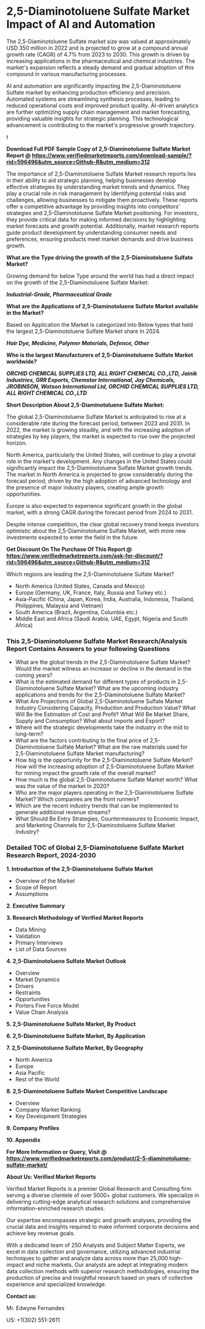 <meta name="title" content="Global  2,5-Diaminotoluene Sulfate Market Impact of AI and Automation"><meta name="description" content="  The 2,5-Diaminotoluene Sulfate market size was valued at approximately USD 350 million in 2022 and is projected to grow at a compound annual growth rate (CAGR) of 4."><meta name="title" content=" 2,5-Diaminotoluene Sulfate Market Size, Share, Scope, Trends, Growth, Opportunities, Analysis, Forecast"> <h1>2,5-Diaminotoluene Sulfate Market Impact of AI and Automation</h1> <p>The 2,5-Diaminotoluene Sulfate market size was valued at approximately USD 350 million in 2022 and is projected to grow at a compound annual growth rate (CAGR) of 4.7% from 2023 to 2030. This growth is driven by increasing applications in the pharmaceutical and chemical industries. The market's expansion reflects a steady demand and gradual adoption of this compound in various manufacturing processes.</p> <p>AI and automation are significantly impacting the 2,5-Diaminotoluene Sulfate market by enhancing production efficiency and precision. Automated systems are streamlining synthesis processes, leading to reduced operational costs and improved product quality. AI-driven analytics are further optimizing supply chain management and market forecasting, providing valuable insights for strategic planning. This technological advancement is contributing to the market's progressive growth trajectory.</p> t</p><p id="" class=""><strong>Download Full PDF Sample Copy of 2,5-Diaminotoluene Sulfate Market Report @ <a href="https://www.verifiedmarketreports.com/download-sample/?rid=596496&utm_source=Github-R&utm_medium=312" target="_blank">https://www.verifiedmarketreports.com/download-sample/?rid=596496&utm_source=Github-R&utm_medium=312</a></strong></p><p>The importance of&nbsp;2,5-Diaminotoluene Sulfate Market research reports lies in their ability to aid strategic planning, helping businesses develop effective strategies by understanding market trends and dynamics. They play a crucial role in risk management by identifying potential risks and challenges, allowing businesses to mitigate them proactively. These reports offer a competitive advantage by providing insights into competitors' strategies and 2,5-Diaminotoluene Sulfate Market positioning. For investors, they provide critical data for making informed decisions by highlighting market forecasts and growth potential. Additionally, market research reports guide product development by understanding consumer needs and preferences, ensuring products meet market demands and drive business growth.</p><p><strong>What are the&nbsp;Type driving the growth of the 2,5-Diaminotoluene Sulfate Market?</strong></p><p id="" class="">Growing demand for below Type around the world has had a direct impact on the growth of the 2,5-Diaminotoluene Sulfate Market:</p><em><strong> Industrial-Grade, Pharmaceutical Grade</strong></em></p><strong>What are the&nbsp;Applications&nbsp;of 2,5-Diaminotoluene Sulfate Market available in the Market?</strong></p><p id="" class="">Based on Application the Market is categorized into Below types that held the largest 2,5-Diaminotoluene Sulfate Market share In 2024.</p><em><strong> Hair Dye, Medicine, Polymer Materials, Defence, Other</strong></em></p><strong>Who is the largest Manufacturers of 2,5-Diaminotoluene Sulfate Market worldwide?</strong></p><p><em><strong> ORCHID CHEMICAL SUPPLIES LTD, ALL RIGHT CHEMICAL CO.,LTD, Jainik Industries, GRR Exports, Chemstar International, Jay Chemicals, JROBINSON, Watson International Ltd, ORCHID CHEMICAL SUPPLIES LTD, ALL RIGHT CHEMICAL CO.,LTD</strong></em></p><p id="" class=""><strong>Short Description About 2,5-Diaminotoluene Sulfate Market:</strong></p><p>The global 2,5-Diaminotoluene Sulfate Market is anticipated to rise at a considerable rate during the forecast period, between 2023 and 2031. In 2022, the market is growing steadily, and with the increasing adoption of strategies by key players, the market is expected to rise over the projected horizon.</p><p>North America, particularly the United States, will continue to play a pivotal role in the market's development. Any changes in the United States could significantly impact the 2,5-Diaminotoluene Sulfate Market growth trends. The market in North America is projected to grow considerably during the forecast period, driven by the high adoption of advanced technology and the presence of major industry players, creating ample growth opportunities.</p><p>Europe is also expected to experience significant growth in the global market, with a strong CAGR during the forecast period from 2024 to 2031.</p><p>Despite intense competition, the clear global recovery trend keeps investors optimistic about the 2,5-Diaminotoluene Sulfate Market, with more new investments expected to enter the field in the future.</p><p id="" class=""><strong>Get Discount On The Purchase Of This Report @ <a href="https://www.verifiedmarketreports.com/ask-for-discount/?rid=596496&utm_source=Github-R&utm_medium=312" target="_blank">https://www.verifiedmarketreports.com/ask-for-discount/?rid=596496&utm_source=Github-R&utm_medium=312</a></strong></p>Which regions are leading the 2,5-Diaminotoluene Sulfate Market?</p><ul><li>North America (United States, Canada and Mexico)</li><li>Europe (Germany, UK, France, Italy, Russia and Turkey etc.)</li><li>Asia-Pacific (China, Japan, Korea, India, Australia, Indonesia, Thailand, Philippines, Malaysia and Vietnam)</li><li>South America (Brazil, Argentina, Columbia etc.)</li><li>Middle East and Africa (Saudi Arabia, UAE, Egypt, Nigeria and South Africa)</li></ul><h3 id="" class="">This 2,5-Diaminotoluene Sulfate Market Research/Analysis Report Contains Answers to your following Questions</h3><ul><li>What are the global trends in the 2,5-Diaminotoluene Sulfate Market? Would the market witness an increase or decline in the demand in the coming years?</li><li>What is the estimated demand for different types of products in 2,5-Diaminotoluene Sulfate Market? What are the upcoming industry applications and trends for the 2,5-Diaminotoluene Sulfate Market?</li><li>What Are Projections of Global 2,5-Diaminotoluene Sulfate Market Industry Considering Capacity, Production and Production Value? What Will Be the Estimation of Cost and Profit? What Will Be Market Share, Supply and Consumption? What about imports and Export?</li><li>Where will the strategic developments take the industry in the mid to long-term?</li><li>What are the factors contributing to the final price of 2,5-Diaminotoluene Sulfate Market? What are the raw materials used for 2,5-Diaminotoluene Sulfate Market manufacturing?</li><li>How big is the opportunity for the 2,5-Diaminotoluene Sulfate Market? How will the increasing adoption of 2,5-Diaminotoluene Sulfate Market for mining impact the growth rate of the overall market?</li><li>How much is the global 2,5-Diaminotoluene Sulfate Market worth? What was the value of the market In 2020?</li><li>Who are the major players operating in the 2,5-Diaminotoluene Sulfate Market? Which companies are the front runners?</li><li>Which are the recent industry trends that can be implemented to generate additional revenue streams?</li><li>What Should Be Entry Strategies, Countermeasures to Economic Impact, and Marketing Channels for 2,5-Diaminotoluene Sulfate Market Industry?</li></ul><h3 id="" class="">Detailed TOC of Global 2,5-Diaminotoluene Sulfate Market Research Report, 2024-2030</h3><p id="" class=""><strong>1. Introduction of the 2,5-Diaminotoluene Sulfate Market</strong></p><ul><li>Overview of the Market</li><li>Scope of Report</li><li>Assumptions</li></ul><p id="" class=""><strong>2. Executive Summary</strong></p><p id="" class=""><strong>3. Research Methodology of Verified Market Reports</strong></p><ul><li>Data Mining</li><li>Validation</li><li>Primary Interviews</li><li>List of Data Sources</li></ul><p id="" class=""><strong>4. 2,5-Diaminotoluene Sulfate Market Outlook</strong></p><ul><li>Overview</li><li>Market Dynamics</li><li>Drivers</li><li>Restraints</li><li>Opportunities</li><li>Porters Five Force Model</li><li>Value Chain Analysis</li></ul><p id="" class=""><strong>5. 2,5-Diaminotoluene Sulfate Market, By Product</strong></p><p id="" class=""><strong>6. 2,5-Diaminotoluene Sulfate Market, By Application</strong></p><p id="" class=""><strong>7. 2,5-Diaminotoluene Sulfate Market, By Geography</strong></p><ul><li>North America</li><li>Europe</li><li>Asia Pacific</li><li>Rest of the World</li></ul><p id="" class=""><strong>8. 2,5-Diaminotoluene Sulfate Market Competitive Landscape</strong></p><ul><li>Overview</li><li>Company Market Ranking</li><li>Key Development Strategies</li></ul><p id="" class=""><strong>9. Company Profiles</strong></p><p id="" class=""><strong>10. Appendix</strong></p><p id="" class=""><strong>For More Information or Query, Visit @ <a href="https://www.verifiedmarketreports.com/product/2-5-diaminotoluene-sulfate-market/" target="_blank">https://www.verifiedmarketreports.com/product/2-5-diaminotoluene-sulfate-market/</a></strong></p><p id="" class=""><strong>About Us: Verified Market Reports</strong></p><p id="" class="">Verified Market Reports is a premier Global Research and Consulting firm serving a diverse clientele of over 5000+ global customers. We specialize in delivering cutting-edge analytical research solutions and comprehensive information-enriched research studies.</p><p id="" class="">Our expertise encompasses strategic and growth analyses, providing the crucial data and insights required to make informed corporate decisions and achieve key revenue goals.</p><p id="" class="">With a dedicated team of 250 Analysts and Subject Matter Experts, we excel in data collection and governance, utilizing advanced industrial techniques to gather and analyze data across more than 25,000 high-impact and niche markets. Our analysts are adept at integrating modern data collection methods with superior research methodologies, ensuring the production of precise and insightful research based on years of collective experience and specialized knowledge.</p><p id="" class=""><strong>Contact us:</strong></p><p id="" class="">Mr. Edwyne Fernandes</p><p id="" class="">US: +1(302) 551-2611</p>